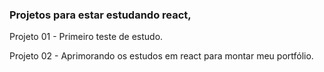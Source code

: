 ### Projetos para estar estudando react,

Projeto 01 - Primeiro teste de estudo. 

Projeto 02 - Aprimorando os estudos em react para montar meu portfólio.
